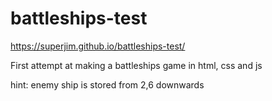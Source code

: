 # battleships-test

https://superjim.github.io/battleships-test/

First attempt at making a battleships game in html, css and js

hint: enemy ship is stored from 2,6 downwards
